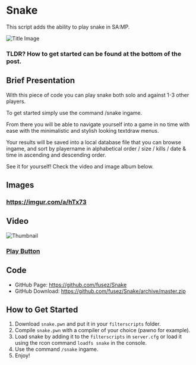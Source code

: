 # Snake
This script adds the ability to play snake in SA:MP. 

![Title Image](https://i.imgur.com/REVyqkn.png)
### TLDR? How to get started can be found at the bottom of the post.

## Brief Presentation
With this piece of code you can play snake both solo and against 1-3 other players.

To get started simply use the command /snake ingame.

From there you will be able to navigate yourself into a game in no time with ease with the minimalistic and stylish looking textdraw menus.

Your results will be saved into a local database file that you can browse ingame, and sort by playername in alphabetical order / size / kills / date & time in ascending and descending order.

See it for yourself! Check the video and image album below.

## Images
### https://imgur.com/a/hTx73

## Video
![Thumbnail](https://i.imgur.com/Ar7nybW.png)
### [Play Button](https://youtu.be/1DLlS3vu3AU)

## Code
* GitHub Page: https://github.com/fusez/Snake
* GitHub Download: https://github.com/fusez/Snake/archive/master.zip

## How to Get Started
1. Download ```snake.pwn``` and put it in your ```filterscripts``` folder.
2. Compile ```snake.pwn``` with a compiler of your choice (pawno for example).
3. Load snake by adding it to the ```filterscripts``` in ```server.cfg``` or load it using the rcon command ```loadfs snake``` in the console.
4. Use the command ```/snake``` ingame.
5. Enjoy!
